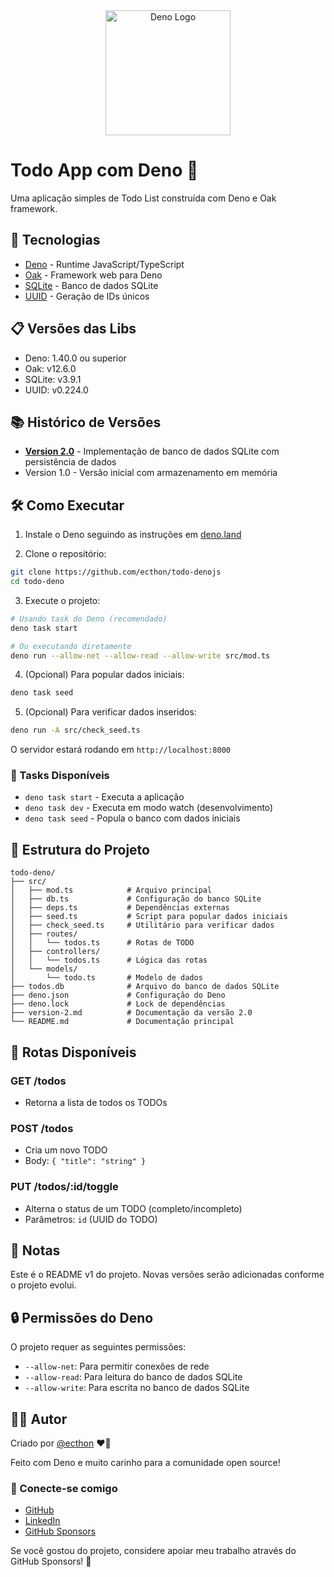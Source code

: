 <div align="center">
  <img src="https://jsr.io/logos/deno.svg?__frsh_c=ca5b312be6dd05d0c3fcd846d4d033c72ae5ef61" alt="Deno Logo" width="200"/>
</div>

# Todo App com Deno 🦖

Uma aplicação simples de Todo List construída com Deno e Oak framework.

## 🚀 Tecnologias

- [Deno](https://deno.land/) - Runtime JavaScript/TypeScript
- [Oak](https://deno.land/x/oak) - Framework web para Deno
- [SQLite](https://deno.land/x/sqlite) - Banco de dados SQLite
- [UUID](https://deno.land/std/uuid) - Geração de IDs únicos

## 📋 Versões das Libs

- Deno: 1.40.0 ou superior
- Oak: v12.6.0
- SQLite: v3.9.1
- UUID: v0.224.0

## 📚 Histórico de Versões

- **[Version 2.0](version-2.md)** - Implementação de banco de dados SQLite com persistência de dados
- Version 1.0 - Versão inicial com armazenamento em memória

## 🛠️ Como Executar

1. Instale o Deno seguindo as instruções em [deno.land](https://deno.land/#installation)

2. Clone o repositório:
```bash
git clone https://github.com/ecthon/todo-denojs
cd todo-deno
```

3. Execute o projeto:
```bash
# Usando task do Deno (recomendado)
deno task start

# Ou executando diretamente
deno run --allow-net --allow-read --allow-write src/mod.ts
```

4. (Opcional) Para popular dados iniciais:
```bash
deno task seed
```

5. (Opcional) Para verificar dados inseridos:
```bash
deno run -A src/check_seed.ts
```

O servidor estará rodando em `http://localhost:8000`

### 🚀 Tasks Disponíveis

- `deno task start` - Executa a aplicação
- `deno task dev` - Executa em modo watch (desenvolvimento)
- `deno task seed` - Popula o banco com dados iniciais

## 📁 Estrutura do Projeto

```
todo-deno/
├── src/
│   ├── mod.ts            # Arquivo principal
│   ├── db.ts             # Configuração do banco SQLite
│   ├── deps.ts           # Dependências externas
│   ├── seed.ts           # Script para popular dados iniciais
│   ├── check_seed.ts     # Utilitário para verificar dados
│   ├── routes/
│   │   └── todos.ts      # Rotas de TODO
│   ├── controllers/
│   │   └── todos.ts      # Lógica das rotas
│   └── models/
│       └── todo.ts       # Modelo de dados
├── todos.db              # Arquivo do banco de dados SQLite
├── deno.json             # Configuração do Deno
├── deno.lock             # Lock de dependências
├── version-2.md          # Documentação da versão 2.0
└── README.md             # Documentação principal
```

## 🔌 Rotas Disponíveis

### GET /todos
- Retorna a lista de todos os TODOs

### POST /todos
- Cria um novo TODO
- Body: `{ "title": "string" }`

### PUT /todos/:id/toggle
- Alterna o status de um TODO (completo/incompleto)
- Parâmetros: `id` (UUID do TODO)

## 📝 Notas

Este é o README v1 do projeto. Novas versões serão adicionadas conforme o projeto evolui.

## 🔒 Permissões do Deno

O projeto requer as seguintes permissões:
- `--allow-net`: Para permitir conexões de rede
- `--allow-read`: Para leitura do banco de dados SQLite
- `--allow-write`: Para escrita no banco de dados SQLite

## 👨‍💻 Autor

Criado por [@ecthon](https://github.com/ecthon) ❤️🦖

Feito com Deno e muito carinho para a comunidade open source!

### 📱 Conecte-se comigo

- [GitHub](https://github.com/ecthon)
- [LinkedIn](https://linkedin.com/in/ecthon)
- [GitHub Sponsors](https://github.com/sponsors/ecthon)

Se você gostou do projeto, considere apoiar meu trabalho através do GitHub Sponsors! 🌟


